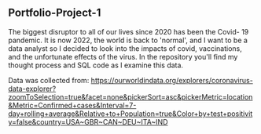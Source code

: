 ## Portfolio-Project-1

The biggest disruptor to all of our lives since 2020 has been the Covid- 19 pandemic. It is now 2022, the world is back to 'normal', and I want to be a data analyst so I decided to look into the impacts of covid, vaccinations, and the unfortunate effects of the virus. In the repository you'll find my thought process and SQL code as I examine this data.

Data was collected from: https://ourworldindata.org/explorers/coronavirus-data-explorer?zoomToSelection=true&facet=none&pickerSort=asc&pickerMetric=location&Metric=Confirmed+cases&Interval=7-day+rolling+average&Relative+to+Population=true&Color+by+test+positivity=false&country=USA~GBR~CAN~DEU~ITA~IND
